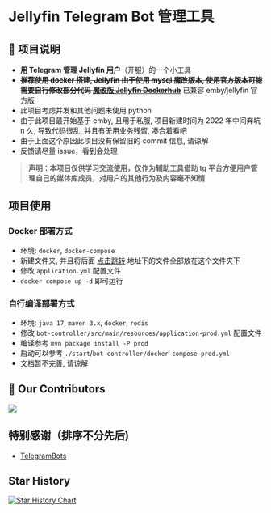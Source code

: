 # Jellyfin Telegram Bot 管理工具

## 📜 项目说明

- **用 Telegram 管理 Jellyfin 用户**（开服）的一个小工具
- ~~**推荐使用 docker 搭建, Jellyfin 由于使用 mysql 魔改版本, 使用官方版本可能需要自行修改部分代码 [魔改版 Jellyfin Dockerhub](https://hub.docker.com/repository/docker/ocd0711/jellyfin/general)**~~ 已兼容 emby/jellyfin 官方版
- 此项目考虑并发和其他问题未使用 python
- 由于此项目最开始基于 emby, 且用于私服, 项目新建时间为 2022 年中间弃坑 n 久, 导致代码很乱, 并且有无用业务残留, 凑合着看吧
- 由于上面这个原因此项目没有保留旧的 commit 信息, 请谅解
- 反馈请尽量 issue，看到会处理

> **声明：本项目仅供学习交流使用，仅作为辅助工具借助 tg 平台方便用户管理自己的媒体库成员，对用户的其他行为及内容毫不知情**

## 项目使用

### Docker 部署方式

- 环境: `docker`, `docker-compose`
- 新建文件夹, 并且将后面 [点击跳转](https://github.com/ocd0711/Jellyfin-bot/tree/master/bot-controller) 地址下的文件全部放在这个文件夹下
- 修改 `application.yml` 配置文件
- `docker compose up -d` 即可运行

### 自行编译部署方式

- 环境: `java 17`, `maven 3.x`, `docker`, `redis`
- 修改 `bot-controller/src/main/resources/application-prod.yml` 配置文件
- 编译参考 `mvn package install -P prod`
- 启动可以参考 `./start`/`bot-controller/docker-compose-prod.yml`
- 文档暂不完善, 请谅解

## 💐 Our Contributors

<a href="https://github.com/ocd0711/Jellyfin-bot/graphs/contributors">
  <img src="https://contrib.rocks/image?repo=ocd0711/Jellyfin-bot" />
</a>  

## 特别感谢（排序不分先后)

- [TelegramBots](https://github.com/rubenlagus/TelegramBots)

## Star History

[![Star History Chart](https://api.star-history.com/svg?repos=ocd0711/Jellyfin-bot&type=Date)](https://star-history.com/#ocd0711/Jellyfin-bot)